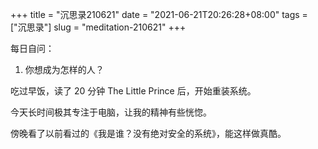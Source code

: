 +++
title = "沉思录210621"
date = "2021-06-21T20:26:28+08:00"
tags = ["沉思录"]
slug = "meditation-210621"
+++

每日自问：

1. 你想成为怎样的人？

吃过早饭，读了 20 分钟 The Little Prince 后，开始重装系统。

今天长时间极其专注于电脑，让我的精神有些恍惚。

傍晚看了以前看过的《我是谁？没有绝对安全的系统》，能这样做真酷。
